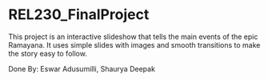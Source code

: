 # REL230_FinalProject
This project is an interactive slideshow that tells the main events of the epic Ramayana. It uses simple slides with images and smooth transitions to make the story easy to follow.

Done By:
Eswar Adusumilli, Shaurya Deepak
